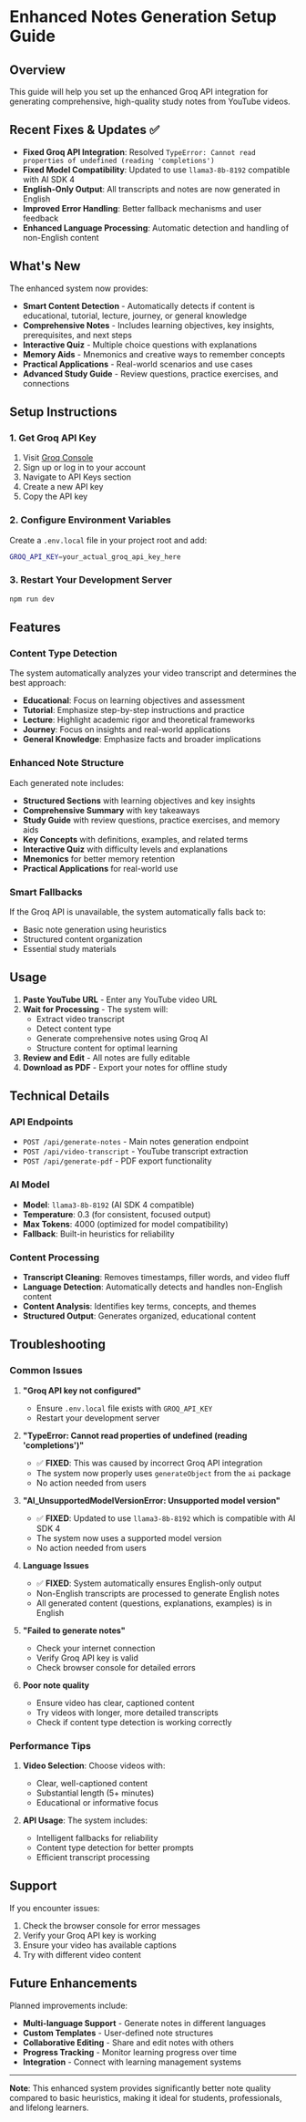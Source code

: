 # Enhanced Notes Generation Setup Guide

## Overview
This guide will help you set up the enhanced Groq API integration for generating comprehensive, high-quality study notes from YouTube videos.

## Recent Fixes & Updates ✅

- **Fixed Groq API Integration**: Resolved `TypeError: Cannot read properties of undefined (reading 'completions')`
- **Fixed Model Compatibility**: Updated to use `llama3-8b-8192` compatible with AI SDK 4
- **English-Only Output**: All transcripts and notes are now generated in English
- **Improved Error Handling**: Better fallback mechanisms and user feedback
- **Enhanced Language Processing**: Automatic detection and handling of non-English content

## What's New
The enhanced system now provides:
- **Smart Content Detection** - Automatically detects if content is educational, tutorial, lecture, journey, or general knowledge
- **Comprehensive Notes** - Includes learning objectives, key insights, prerequisites, and next steps
- **Interactive Quiz** - Multiple choice questions with explanations
- **Memory Aids** - Mnemonics and creative ways to remember concepts
- **Practical Applications** - Real-world scenarios and use cases
- **Advanced Study Guide** - Review questions, practice exercises, and connections

## Setup Instructions

### 1. Get Groq API Key
1. Visit [Groq Console](https://console.groq.com/)
2. Sign up or log in to your account
3. Navigate to API Keys section
4. Create a new API key
5. Copy the API key

### 2. Configure Environment Variables
Create a `.env.local` file in your project root and add:

```bash
GROQ_API_KEY=your_actual_groq_api_key_here
```

### 3. Restart Your Development Server
```bash
npm run dev
```

## Features

### Content Type Detection
The system automatically analyzes your video transcript and determines the best approach:
- **Educational**: Focus on learning objectives and assessment
- **Tutorial**: Emphasize step-by-step instructions and practice
- **Lecture**: Highlight academic rigor and theoretical frameworks
- **Journey**: Focus on insights and real-world applications
- **General Knowledge**: Emphasize facts and broader implications

### Enhanced Note Structure
Each generated note includes:
- **Structured Sections** with learning objectives and key insights
- **Comprehensive Summary** with key takeaways
- **Study Guide** with review questions, practice exercises, and memory aids
- **Key Concepts** with definitions, examples, and related terms
- **Interactive Quiz** with difficulty levels and explanations
- **Mnemonics** for better memory retention
- **Practical Applications** for real-world use

### Smart Fallbacks
If the Groq API is unavailable, the system automatically falls back to:
- Basic note generation using heuristics
- Structured content organization
- Essential study materials

## Usage

1. **Paste YouTube URL** - Enter any YouTube video URL
2. **Wait for Processing** - The system will:
   - Extract video transcript
   - Detect content type
   - Generate comprehensive notes using Groq AI
   - Structure content for optimal learning
3. **Review and Edit** - All notes are fully editable
4. **Download as PDF** - Export your notes for offline study

## Technical Details

### API Endpoints
- `POST /api/generate-notes` - Main notes generation endpoint
- `POST /api/video-transcript` - YouTube transcript extraction
- `POST /api/generate-pdf` - PDF export functionality

### AI Model
- **Model**: `llama3-8b-8192` (AI SDK 4 compatible)
- **Temperature**: 0.3 (for consistent, focused output)
- **Max Tokens**: 4000 (optimized for model compatibility)
- **Fallback**: Built-in heuristics for reliability

### Content Processing
- **Transcript Cleaning**: Removes timestamps, filler words, and video fluff
- **Language Detection**: Automatically detects and handles non-English content
- **Content Analysis**: Identifies key terms, concepts, and themes
- **Structured Output**: Generates organized, educational content

## Troubleshooting

### Common Issues

1. **"Groq API key not configured"**
   - Ensure `.env.local` file exists with `GROQ_API_KEY`
   - Restart your development server

2. **"TypeError: Cannot read properties of undefined (reading 'completions')"**
   - ✅ **FIXED**: This was caused by incorrect Groq API integration
   - The system now properly uses `generateObject` from the `ai` package
   - No action needed from users

3. **"AI_UnsupportedModelVersionError: Unsupported model version"**
   - ✅ **FIXED**: Updated to use `llama3-8b-8192` which is compatible with AI SDK 4
   - The system now uses a supported model version
   - No action needed from users

3. **Language Issues**
   - ✅ **FIXED**: System automatically ensures English-only output
   - Non-English transcripts are processed to generate English notes
   - All generated content (questions, explanations, examples) is in English

2. **"Failed to generate notes"**   
   - Check your internet connection
   - Verify Groq API key is valid
   - Check browser console for detailed errors

3. **Poor note quality**
   - Ensure video has clear, captioned content
   - Try videos with longer, more detailed transcripts
   - Check if content type detection is working correctly

### Performance Tips

1. **Video Selection**: Choose videos with:
   - Clear, well-captioned content
   - Substantial length (5+ minutes)
   - Educational or informative focus

2. **API Usage**: The system includes:
   - Intelligent fallbacks for reliability
   - Content type detection for better prompts
   - Efficient transcript processing

## Support

If you encounter issues:
1. Check the browser console for error messages
2. Verify your Groq API key is working
3. Ensure your video has available captions
4. Try with different video content

## Future Enhancements

Planned improvements include:
- **Multi-language Support** - Generate notes in different languages
- **Custom Templates** - User-defined note structures
- **Collaborative Editing** - Share and edit notes with others
- **Progress Tracking** - Monitor learning progress over time
- **Integration** - Connect with learning management systems

---

**Note**: This enhanced system provides significantly better note quality compared to basic heuristics, making it ideal for students, professionals, and lifelong learners.

 